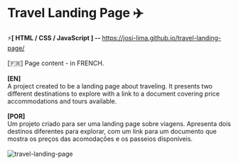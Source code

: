 # Travel Landing Page ✈️
⚡<strong>[ HTML / CSS / JavaScript ] -- </strong> https://josi-lima.github.io/travel-landing-page/     
<br>
[:fr:] Page content - in FRENCH.
<br><br> 
<strong>[EN]</strong><br>
A project created to be a landing page about traveling. It presents two different destinations to explore with a link to a document covering price accommodations and tours available. 
<br><br> 
<strong>[POR]</strong><br>
Um projeto criado para ser uma landing page sobre viagens. Apresenta dois destinos diferentes para explorar, com um link para um documento que mostra os preços das acomodações e os passeios disponíveis.
<br><br> 
![travel-landing-page](https://user-images.githubusercontent.com/108018406/175349065-9a6111eb-4331-4bf3-b3b6-0334488f21d9.png)



